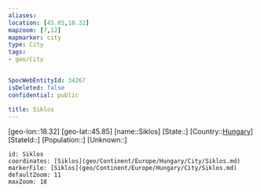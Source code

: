 ```yaml
---
aliases: 
location: [45.85,18.32]
mapzoom: [7,12] 
mapmarker: city 
type: City
tags:
- geo/City


SpocWebEntityId: 34267
isDeleted: false
confidential: public

title: Siklos
---
```

[geo-lon::18.32]
[geo-lat::45.85]
[name::Siklos]
[State::]
[Country::[Hungary](geo/Continent/Europe/Hungary.md)]
[StateId::]
[Population::]
[Unknown::]


```leaflet
id: Siklos
coordinates: [Siklos](geo/Continent/Europe/Hungary/City/Siklos.md)
markerFile: [Siklos](geo/Continent/Europe/Hungary/City/Siklos.md)
defaultZoom: 11 
maxZoom: 18
```


